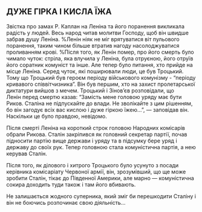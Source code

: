 ## ДУЖЕ ГІРКА І КИСЛА ЇЖА

Звістка про замах Р. Каплан на Леніна та його поранення викликала радість у людей.
Весь народ читав молитви Господу, щоб він швидше забрав душу Леніна.
%Ленін ніяк не міг врятуватися віт пульового поранення, таким чином більше втратив нагоду насолоджуватися проливанням кровi.
%Після того, як Ленін помер, про його смерть було чимало чуток: стрiла, яка влучила у Леніна, була отруєною, його отруїв його соратник комуніст та інше.
Але тепер було питання, хто прийде на місце Леніна.
Серед чуток, які поширювали люди, це був Троцький.
Тому що Троцький був героєм періоду військового комунізму - “періоду кривавого співвітчизника”.
Він був першим, хто на захист пролетарської диктатури вийшов з мечем.
Троцький і Зінов’єв розповідали, що Ленін перед смертю казав: “Замість мене головою уряду має бути Риков.
Сталіна не підпускайте до влади.
Не зволікайте з цим рішенням, бо він загодує всіх вас кислою і дуже гіркою їжею...”, — заповідав він.
Наскільки це було правдою, невідомо.

Після смерті Леніна на короткий строк головою Народних комісарів обрали Рикова.
Сталін закріпився як головний секретар партії, почав підносити партію вище держави і уряду та в підсумку бере уряд і державу до своїх рук.
Тепер головною стала комуністична партія, а нею керував Сталін.

Після того, як ділового і хитрого Троцького було усунуто з посади керівника комісаріату Червоної армії, він, зрозумівший, що ще може зробити Сталін, тікає до Південної Америки, але марно — комуністична сокира доходить туди також і там його вбивають.

Не залишається жодного суперника, який зміг би перешкодити Сталіну і він не боючись розпочинає свою діяльність...
